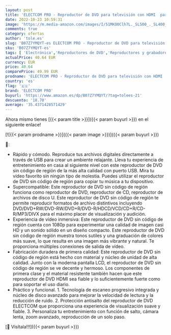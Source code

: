 ```yaml
---
layout: post
title: 'ELECTCOM PRO - Reproductor de DVD para televisión con HDMI  para Smart TV  Reproductor de DVD USB  Black'
date: 2022-10-23 10:59:31
image: 'https://m.media-amazon.com/images/I/51MKO0Clh7L._SL500_._SL400_.jpg'
comments: true
category: ofertas
author: 'tole.es'
slug: 'B07Z7YMQYT-es ELECTCOM PRO - Reproductor de DVD para televisión con HDMI...'
sku: 'B07Z7YMQYT-es'
tags: [ 'Electrónica','Reproductores de DVD','Reproductores y grabadores de DVD','TV, vídeo y home cinema','electcom pro','smart','tv','🇪🇸', ]
actualPrice: 40.64 EUR
currency: EUR
price: 40.64
comparePrice: 49.99 EUR
prodname: 'ELECTCOM PRO - Reproductor de DVD para televisión con HDMI  para Smart TV  Reproductor de DVD USB  Black'
country: 'es'
flag: '🇪🇸'
brand: 'ELECTCOM PRO'
buyurl: 'https://www.amazon.es/dp/B07Z7YMQYT/?tag=tolees-21'
descuento: '18.70'
average: '35.4371428571429'
---
```


Ahora mismo tienes [{{< param title >}}]({{< param buyurl >}}) en el siguiente enlace!

[![{{< param prodname >}}]({{< param image >}})]({{< param buyurl >}})

🔎:

- Rápido y cómodo. Reproduce tus archivos digitales directamente a través de USB para crear un ambiente relajante. Lleva tu experiencia de entretenimiento en casa al siguiente nivel con este reproductor de DVD sin código de región de la más alta calidad con puerto USB. Mira tu vídeo favorito sin ningún tipo de molestia. Puedes utilizar el reproductor de DVD sin código de región para copiar tu música a tu dispositivo.
- Supercompatible: Este reproductor de DVD sin código de región funciona como reproductor de DVD, reproductor de CD, reproductor de archivos de disco U. Este reproductor de DVD sin código de región te permite reproducir formatos de archivo distintivos incluyendo DVD/DVD+RW/DVD-RW/DVD+R/DVD-R/HDCD/VCD/CD+R/CD-R/MP3/DIVX para el máximo placer de visualización y audición.
- Experiencia de vídeo inmersiva: Este reproductor de DVD sin código de región cuenta con 1080p para experimentar una calidad de imagen casi HD y un sonido sólido en un diseño compacto. Este reproductor de DVD sin código de región muestra tonos sutiles y una graduación de colores más suave, lo que resulta en una imagen más vibrante y natural. Te proporciona múltiples conexiones de salida de vídeo.
- Fabricación duradera de primera calidad: Este reproductor de DVD sin código de región está hecho con material y núcleo de unidad de alta calidad. Junto con la moderna pantalla LCD, el reproductor de DVD sin código de región se ve decente y hermoso. Los componentes de primera clase y el material resistente también hacen que este reproductor de DVD HDMI sea fiable y lo suficientemente fuerte como para soportar el uso diario.
- Práctico y funcional. 1. Tecnología de escaneo progresivo integrada y núcleo de disco avanzado para mejorar la velocidad de lectura y la reducción de ruido. 2. Protección antisalto del reproductor de DVD ELECTCOM que proporciona una experiencia de visualización suave y fiable. 3. Personaliza tu entretenimiento con función de salto, cámara lenta, zoom avanzado, reproducción de un solo paso.

[🛒 Visítala!!!]({{< param buyurl >}})
